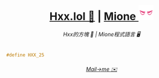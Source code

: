 <div align="center">
  
  # [Hxx.lol 🦄](https://hxx.lol)  |  [Mione  <img src="https://raw.githubusercontent.com/calledhxx/Mione/26e7d1561c7421837d1b7ff8e1e1545f3f12eaae/Mione.svg" width="40"/>](https://github.com/calledhxx/Mione) 

  ###### Hxx的方塊 🫧 |  Mione程式語言 🖥️
  
</div>

```c
#define HXX_25
```


<div align="center">
  
  ###### [Mail->me ✉️](mailto:me@hxx.lol?subject=GitHub)
  
</div>
